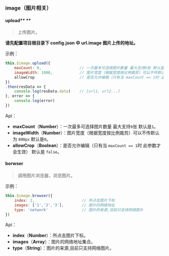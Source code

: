 ### image（图片相关）

#### upload** **

> 上传图片。

**请先配置项目根目录下 config.json 中 url.image 图片上传的地址。**

示例：

```js
this.$image.upload({
    maxCount: 9,                 // 一次最多可选择图片数量 最大支持9张 默认是1
    imageWidth: 1000,            // 图片宽度（根据宽度按比例裁剪）可以不传默认为 800px
    allowCrop                    // 是否允许编辑（只有当 maxCount == 1时 此参数才会生效） 默认是false
})
.then(resData => {
    console.log(resData.data)    // [url1, url2...]
}, error => {
    console.log(error)
})
```

Api：

* **maxCount**（**Number**）：一次最多可选择图片数量 最大支持`9`张 默认是`1`。
* **imageWidth**（**Number**）：图片宽度（根据宽度按比例裁剪）可以不传默认为 `800px` 默认是`0`。
* **allowCrop**（**Boolean**）：是否允许编辑（只有当 `maxCount == 1`时 此参数才会生效） 默认是 `false`。

#### borwser

> 调用图片浏览器，浏览图片。

示例：

```js
this.$image.browser({
    index: 2,                     // 所点击图片下标
    images: ['1','2','3'],        // 图片的网络地址
    type: 'network'               // 图片的来源,目前只支持网络图片 
})
```

Api：

* **index**（**Number**）：所点击图片下标。
* **images**（**Array**）：图片的网络地址集合。
* **type**（**String**）：图片的来源,目前只支持网络图片。



